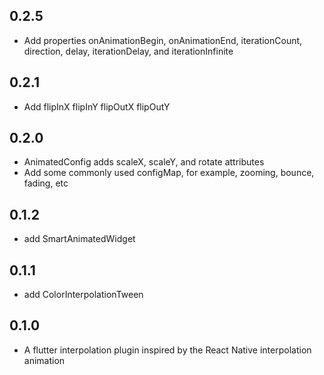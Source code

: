 ## 0.2.5
  * Add properties onAnimationBegin, onAnimationEnd, iterationCount, direction, delay, iterationDelay, and iterationInfinite

## 0.2.1
  * Add flipInX flipInY flipOutX flipOutY

## 0.2.0
  * AnimatedConfig adds scaleX, scaleY, and rotate attributes
  * Add some commonly used configMap, for example, zooming, bounce, fading, etc

## 0.1.2
  * add SmartAnimatedWidget

## 0.1.1
  * add ColorInterpolationTween

## 0.1.0
  * A flutter interpolation plugin inspired by the React Native interpolation animation

